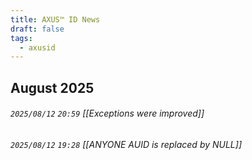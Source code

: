 ```yaml
---
title: AXUS™ ID News
draft: false
tags:
  - axusid
---
```

## August 2025
###### `2025/08/12` `20:59` [[Exceptions were improved]]
###### `2025/08/12` `19:28` [[ANYONE AUID is replaced by NULL]]